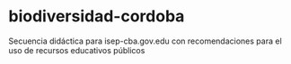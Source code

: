 # biodiversidad-cordoba
Secuencia didáctica para isep-cba.gov.edu con recomendaciones para el uso de recursos educativos públicos
